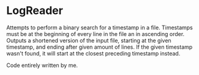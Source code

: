 # LogReader
Attempts to perform a binary search for a timestamp in a file.
Timestamps must be at the beginning of every line in the file an
in ascending order. Outputs a shortened version of the input file,
starting at the given timestamp, and ending after given amount of
lines. If the given timestamp wasn't found, it will start at the
closest preceding timestamp instead.

Code entirely written by me.
